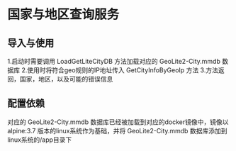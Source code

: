 # 国家与地区查询服务
## 导入与使用
1.启动时需要调用 LoadGetLiteCityDB 方法加载对应的 GeoLite2-City.mmdb 数据库
2.使用时将符合geo规则的IP地址传入 GetCityInfoByGeoIp 方法
3.方法返回，国家，地区，以及可能的错误信息

## 配置依赖
对应的 GeoLite2-City.mmdb 数据库已经被加载到对应的docker镜像中，镜像以 alpine:3.7 版本的linux系统作为基础，并将 GeoLite2-City.mmdb 数据库添加到linux系统的/app目录下